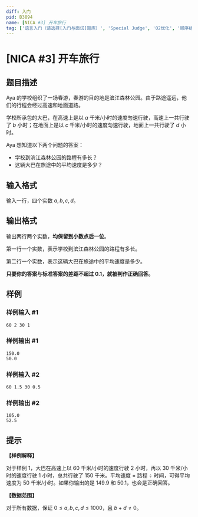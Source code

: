 ```yaml
---
diff: 入门
pid: B3894
name: [NICA #3] 开车旅行
tag: ['语言入门（请选择[入门与面试]题库）', 'Special Judge', 'O2优化', '顺序结构']
---
```

# [NICA #3] 开车旅行
## 题目描述

Aya 的学校组织了一场春游，春游的目的地是滨江森林公园。由于路途遥远，他们的行程会经过高速和地面道路。

学校所承包的大巴，在高速上是以 $a$ 千米/小时的速度匀速行驶，高速上一共行驶了 $b$ 小时；在地面上是以 $c$ 千米/小时的速度匀速行驶，地面上一共行驶了 $d$ 小时。

Aya 想知道以下两个问题的答案：
- 学校到滨江森林公园的路程有多长？
- 这辆大巴在旅途中的平均速度是多少？
## 输入格式

输入一行，四个实数 $a,b,c,d$。
## 输出格式

输出两行两个实数，**均保留到小数点后一位**。

第一行一个实数，表示学校到滨江森林公园的路程有多长。

第二行一个实数，表示这辆大巴在旅途中的平均速度是多少。

**只要你的答案与标准答案的差距不超过 $0.1$，就被判作正确回答。**
## 样例

### 样例输入 #1
```
60 2 30 1
```
### 样例输出 #1
```
150.0
50.0
```
### 样例输入 #2
```
60 1.5 30 0.5
```
### 样例输出 #2
```
105.0
52.5
```
## 提示

**【样例解释】**

对于样例 $1$，大巴在高速上以 $60$ 千米/小时的速度行驶 $2$ 小时，再以 $30$ 千米/小时的速度行驶 $1$ 小时，总共行驶了 $150$ 千米。平均速度 $=$ 路程 $\div$ 时间，可得平均速度为 $50$ 千米/小时。如果你输出的是 $149.9$ 和 $50.1$，也会是正确回答。

**【数据范围】**

对于所有数据，保证 $0 \leq a,b,c,d \leq 1000$，且 $b+d \neq 0$。
